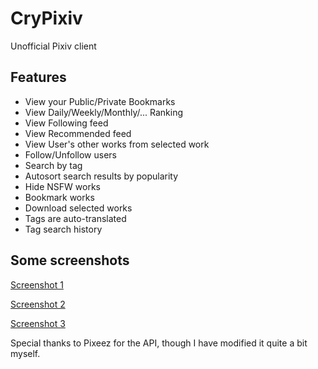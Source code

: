 # CryPixiv
Unofficial Pixiv client

## Features
- View your Public/Private Bookmarks
- View Daily/Weekly/Monthly/... Ranking
- View Following feed
- View Recommended feed
- View User's other works from selected work
- Follow/Unfollow users
- Search by tag
- Autosort search results by popularity
- Hide NSFW works
- Bookmark works
- Download selected works
- Tags are auto-translated
- Tag search history

## Some screenshots

[Screenshot 1](http://i.imgur.com/kzjy7cs.png)

[Screenshot 2](http://i.imgur.com/LqfqS5n.png)

[Screenshot 3](https://i.imgur.com/IWTX39u.png)


Special thanks to Pixeez for the API, though I have modified it quite a bit myself.
